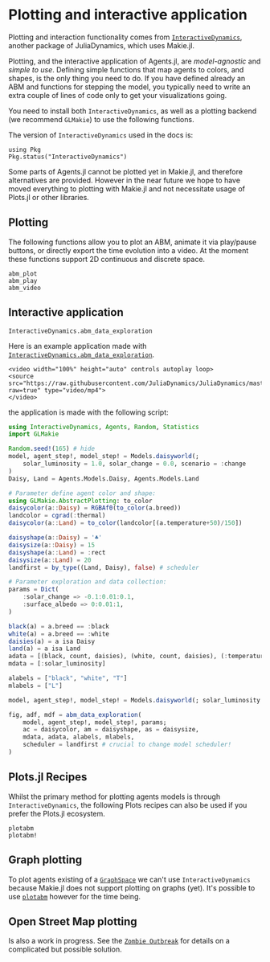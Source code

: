 # Plotting and interactive application
Plotting and interaction functionality comes from [`InteractiveDynamics`](https://juliadynamics.github.io/InteractiveDynamics.jl/dev/), another package of JuliaDynamics, which uses Makie.jl.

Plotting, and the interactive application of Agents.jl, are _model-agnostic_ and _simple to use_. Defining simple functions that map agents to colors, and shapes, is the only thing you need to do. If you have defined already an ABM and functions for stepping the model, you typically need to write an extra couple of lines of code only to get your visualizations going.

You need to install both `InteractiveDynamics`, as well as a plotting backend (we recommend `GLMakie`) to use the following functions.

The version of `InteractiveDynamics` used in the docs is:
```@example versions
using Pkg
Pkg.status("InteractiveDynamics")
```

Some parts of Agents.jl cannot be plotted yet in Makie.jl, and therefore alternatives are provided. However in the near future we hope to have moved everything to plotting with Makie.jl and not necessitate usage of Plots.jl or other libraries.

## Plotting
The following functions allow you to plot an ABM, animate it via play/pause buttons, or directly export the time evolution into a video. At the moment these functions support 2D continuous and discrete space.

```@docs
abm_plot
abm_play
abm_video
```

## Interactive application

```@docs
InteractiveDynamics.abm_data_exploration
```

Here is an example application made with [`InteractiveDynamics.abm_data_exploration`](@ref).

```@raw html
<video width="100%" height="auto" controls autoplay loop>
<source src="https://raw.githubusercontent.com/JuliaDynamics/JuliaDynamics/master/videos/interact/agents.mp4?raw=true" type="video/mp4">
</video>
```

the application is made with the following script:

```julia
using InteractiveDynamics, Agents, Random, Statistics
import GLMakie

Random.seed!(165) # hide
model, agent_step!, model_step! = Models.daisyworld(;
    solar_luminosity = 1.0, solar_change = 0.0, scenario = :change
)
Daisy, Land = Agents.Models.Daisy, Agents.Models.Land

# Parameter define agent color and shape:
using GLMakie.AbstractPlotting: to_color
daisycolor(a::Daisy) = RGBAf0(to_color(a.breed))
landcolor = cgrad(:thermal)
daisycolor(a::Land) = to_color(landcolor[(a.temperature+50)/150])

daisyshape(a::Daisy) = '♣'
daisysize(a::Daisy) = 15
daisyshape(a::Land) = :rect
daisysize(a::Land) = 20
landfirst = by_type((Land, Daisy), false) # scheduler

# Parameter exploration and data collection:
params = Dict(
    :solar_change => -0.1:0.01:0.1,
    :surface_albedo => 0:0.01:1,
)

black(a) = a.breed == :black
white(a) = a.breed == :white
daisies(a) = a isa Daisy
land(a) = a isa Land
adata = [(black, count, daisies), (white, count, daisies), (:temperature, mean, land)]
mdata = [:solar_luminosity]

alabels = ["black", "white", "T"]
mlabels = ["L"]

model, agent_step!, model_step! = Models.daisyworld(; solar_luminosity = 1.0, solar_change = 0.0, scenario = :change)

fig, adf, mdf = abm_data_exploration(
    model, agent_step!, model_step!, params;
    ac = daisycolor, am = daisyshape, as = daisysize,
    mdata, adata, alabels, mlabels,
    scheduler = landfirst # crucial to change model scheduler!
)
```

## Plots.jl Recipes
Whilst the primary method for plotting agents models is through `InteractiveDynamics`, the following Plots recipes can also be used if you prefer the Plots.jl ecosystem.

```@docs
plotabm
plotabm!
```

## Graph plotting
To plot agents existing of a [`GraphSpace`](@ref) we can't use `InteractiveDynamics` because Makie.jl does not support plotting on graphs (yet). It's possible to use [`plotabm`](@ref) however for the time being.

## Open Street Map plotting
Is also a work in progress. See the [`Zombie Outbreak`](@ref) for details on a complicated but possible solution.

